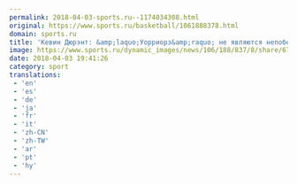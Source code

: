 ```yaml
---
permalink: 2018-04-03-sports.ru--1174034308.html
original: https://www.sports.ru/basketball/1061888378.html
domain: sports.ru
title: 'Кевин Дюрэнт: &amp;laquo;Уорриорз&amp;raquo; не являются непобедимой командой&amp;raquo;'
image: https://www.sports.ru/dynamic_images/news/106/188/837/8/share/676491.png
date: 2018-04-03 19:41:26
category: sport
translations: 
 - 'en'
 - 'es'
 - 'de'
 - 'ja'
 - 'fr'
 - 'it'
 - 'zh-CN'
 - 'zh-TW'
 - 'ar'
 - 'pt'
 - 'hy'
---
```


